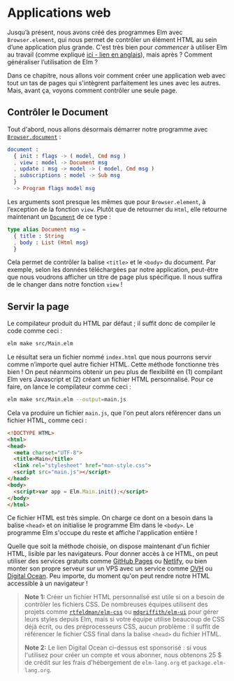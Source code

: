 # Applications web

Jusqu’à présent, nous avons créé des programmes Elm avec `Browser.element`, qui nous permet de contrôler un élément HTML au sein d’une application plus grande. C'est très bien pour _commencer_ à utiliser Elm au travail (comme expliqué [ici - lien en anglais](https://elm-lang.org/blog/how-to-use-elm-at-work)), mais après ? Comment généraliser l’utilisation de Elm ?

Dans ce chapitre, nous allons voir comment créer une application web avec tout un tas de pages qui s'intègrent parfaitement les unes avec les autres. Mais, avant ça, voyons comment contrôler une seule page.

## Contrôler le Document

Tout d'abord, nous allons désormais démarrer notre programme avec [`Browser.document`](https://package.elm-lang.org/packages/elm/browser/latest/Browser#document) :

```elm
document :
  { init : flags -> ( model, Cmd msg )
  , view : model -> Document msg
  , update : msg -> model -> ( model, Cmd msg )
  , subscriptions : model -> Sub msg
  }
  -> Program flags model msg
```

Les arguments sont presque les mêmes que pour `Browser.element`, à l’exception de la fonction `view`. Plutôt que de retourner du `Html`, elle retourne maintenant un [`Document`](https://package.elm-lang.org/packages/elm/browser/latest/Browser#Document) de ce type :

```elm
type alias Document msg =
  { title : String
  , body : List (Html msg)
  }
```

Cela permet de contrôler la balise `<title>` et le `<body>` du document. Par exemple, selon les données téléchargées par notre application, peut-être que nous voudrons afficher un titre de page plus spécifique. Il nous suffira de le changer dans notre fonction `view` !


## Servir la page

Le compilateur produit du HTML par défaut ; il suffit donc de compiler le code comme ceci :

```bash
elm make src/Main.elm
```

Le résultat sera un fichier nommé `index.html` que nous pourrons servir comme n’importe quel autre fichier HTML. Cette méthode fonctionne très bien ! On peut néanmoins obtenir un peu plus de flexibilité en (1) compilant Elm vers Javascript et (2) créant un fichier HTML personnalisé. Pour ce faire, on lance le compilateur comme ceci :

```bash
elm make src/Main.elm --output=main.js
```

Cela va produire un fichier `main.js`, que l'on peut alors référencer dans un fichier HTML, comme ceci :

```html
<!DOCTYPE HTML>
<html>
<head>
  <meta charset="UTF-8">
  <title>Main</title>
  <link rel="stylesheet" href="mon-style.css">
  <script src="main.js"></script>
</head>
<body>
  <script>var app = Elm.Main.init();</script>
</body>
</html>
```

Ce fichier HTML est très simple. On charge ce dont on a besoin dans la balise `<head>` et on initialise le programme Elm dans le `<body>`. Le programme Elm s'occupe du reste et affiche l'application entière !

Quelle que soit la méthode choisie, on dispose maintenant d'un fichier HTML, lisible par les navigateurs. Pour donner accès à ce HTML, on peut utiliser des services gratuits comme [GitHub Pages](https://pages.github.com/) ou [Netlify](https://www.netlify.com/), ou bien monter son propre serveur sur un VPS avec un service comme [OVH](https://www.ovhcloud.com/fr/vps/) ou [Digital Ocean](https://m.do.co/c/c47faa1916d2). Peu importe, du moment qu'on peut rendre notre HTML accessible à un navigateur !

> **Note 1:** Créer un fichier HTML personnalisé est utile si on a besoin de contrôler les fichiers CSS. De nombreuses équipes utilisent des projets comme [`rtfeldman/elm-css`](https://package.elm-lang.org/packages/rtfeldman/elm-css/latest/) ou [`mdgriffith/elm-ui`](https://package.elm-lang.org/packages/mdgriffith/elm-ui/latest/) pour gérer leurs styles depuis Elm, mais si votre équipe utilise beaucoup de CSS déjà écrit, ou des préprocesseurs CSS, aucun problème : il suffit de référencer le fichier CSS final dans la balise `<head>` du fichier HTML.
>
> **Note 2:** Le lien Digital Ocean ci-dessus est sponsorisé : si vous l'utilisez pour créer un compte et vous abonner, nous obtenons 25 $ de crédit sur les frais d'hébergement de `elm-lang.org` et `package.elm-lang.org`.
